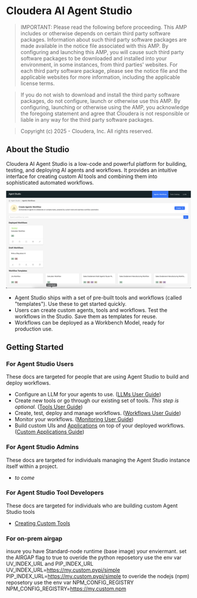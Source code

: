 # Cloudera AI Agent Studio

> IMPORTANT: Please read the following before proceeding. This AMP includes or otherwise depends on certain third party software packages. Information about such third party software packages are made available in the notice file associated with this AMP. By configuring and launching this AMP, you will cause such third party software packages to be downloaded and installed into your environment, in some instances, from third parties' websites. For each third party software package, please see the notice file and the applicable websites for more information, including the applicable license terms.

> If you do not wish to download and install the third party software packages, do not configure, launch or otherwise use this AMP. By configuring, launching or otherwise using the AMP, you acknowledge the foregoing statement and agree that Cloudera is not responsible or liable in any way for the third party software packages.

> Copyright (c) 2025 - Cloudera, Inc. All rights reserved.

## About the Studio
Cloudera AI Agent Studio is a low-code and powerful platform for building, testing, and deploying AI agents and workflows. It provides an intuitive interface for creating custom AI tools and combining them into sophisticated automated workflows.

![Agent Studio Homepage](./images/for_docs/Agent-Studio-Home.png)

- Agent Studio ships with a set of pre-built tools and workflows (called "templates"). Use these to get started quickly.
- Users can create custom agents, tools and workflows. Test the workflows in the Studio. Save them as templates for reuse.
- Workflows can be deployed as a Workbench Model, ready for production use.

## Getting Started

### For Agent Studio Users
These docs are targeted for people that are using Agent Studio to build and deploy workflows. 
 - Configure an LLM for your agents to use. ([LLMs User Guide](./docs/user_guide/models.md))
 - Create new tools or go through our existing set of tools. *This step is optional.* ([Tools User Guide](./docs/user_guide/tools.md))
 - Create, test, deploy and manage workflows. ([Workflows User Guide](./docs/user_guide/workflows.md))
 - Monitor your workflows. ([Monitoring User Guide](./docs/user_guide/monitoring.md))
 - Build custom UIs and [Applications](https://docs.cloudera.com/machine-learning/cloud/applications/topics/ml-applications-c.html) on top of your deployed workflows. ([Custom Applications Guide](./docs/user_guide/custom_workflow_application.md))

### For Agent Studio Admins
These docs are targeted for individuals managing the Agent Studio instance itself within a project.
 - *to come*

### For Agent Studio Tool Developers
These docs are targeted for individuals who are building custom Agent Studio tools
 - [Creating Custom Tools]()

### For on-prem airgap
insure you have Standard-node runtime (base image) your enviermant.
set the AIRGAP flag to true
to overide the python reposetory use the env var UV_INDEX_URL and PIP_INDEX_URL
UV_INDEX_URL=https://my.custom.pypi/simple
PIP_INDEX_URL=https://my.custom.pypi/simple
to overide the nodejs (npm) reposetory use the env var NPM_CONFIG_REGISTRY
NPM_CONFIG_REGISTRY=https://my.custom.npm
